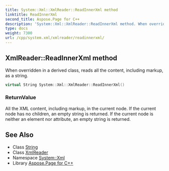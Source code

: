 ```yaml
---
title: System::Xml::XmlReader::ReadInnerXml method
linktitle: ReadInnerXml
second_title: Aspose.Page for C++
description: 'System::Xml::XmlReader::ReadInnerXml method. When overridden in a derived class, reads all the content, including markup, as a string in C++.'
type: docs
weight: 7300
url: /cpp/system.xml/xmlreader/readinnerxml/
---
```

## XmlReader::ReadInnerXml method


When overridden in a derived class, reads all the content, including markup, as a string.

```cpp
virtual String System::Xml::XmlReader::ReadInnerXml()
```


### ReturnValue

All the XML content, including markup, in the current node. If the current node has no children, an empty string is returned. If the current node is neither an element nor attribute, an empty string is returned.

## See Also

* Class [String](../../../system/string/)
* Class [XmlReader](../)
* Namespace [System::Xml](../../)
* Library [Aspose.Page for C++](../../../)
